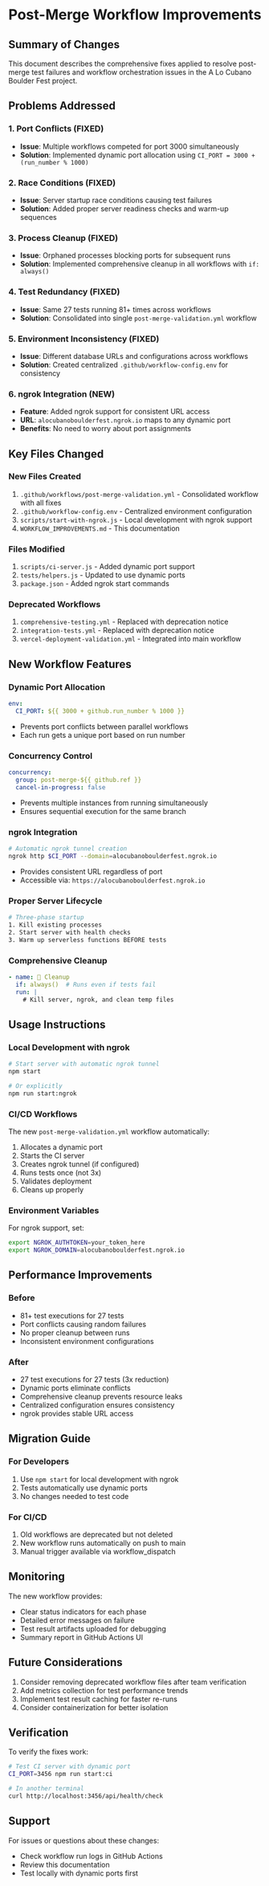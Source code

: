 # Post-Merge Workflow Improvements

## Summary of Changes

This document describes the comprehensive fixes applied to resolve post-merge test failures and workflow orchestration issues in the A Lo Cubano Boulder Fest project.

## Problems Addressed

### 1. Port Conflicts (FIXED)
- **Issue**: Multiple workflows competed for port 3000 simultaneously
- **Solution**: Implemented dynamic port allocation using `CI_PORT = 3000 + (run_number % 1000)`

### 2. Race Conditions (FIXED)
- **Issue**: Server startup race conditions causing test failures
- **Solution**: Added proper server readiness checks and warm-up sequences

### 3. Process Cleanup (FIXED)
- **Issue**: Orphaned processes blocking ports for subsequent runs
- **Solution**: Implemented comprehensive cleanup in all workflows with `if: always()`

### 4. Test Redundancy (FIXED)
- **Issue**: Same 27 tests running 81+ times across workflows
- **Solution**: Consolidated into single `post-merge-validation.yml` workflow

### 5. Environment Inconsistency (FIXED)
- **Issue**: Different database URLs and configurations across workflows
- **Solution**: Created centralized `.github/workflow-config.env` for consistency

### 6. ngrok Integration (NEW)
- **Feature**: Added ngrok support for consistent URL access
- **URL**: `alocubanoboulderfest.ngrok.io` maps to any dynamic port
- **Benefits**: No need to worry about port assignments

## Key Files Changed

### New Files Created
1. `.github/workflows/post-merge-validation.yml` - Consolidated workflow with all fixes
2. `.github/workflow-config.env` - Centralized environment configuration
3. `scripts/start-with-ngrok.js` - Local development with ngrok support
4. `WORKFLOW_IMPROVEMENTS.md` - This documentation

### Files Modified
1. `scripts/ci-server.js` - Added dynamic port support
2. `tests/helpers.js` - Updated to use dynamic ports
3. `package.json` - Added ngrok start commands

### Deprecated Workflows
1. `comprehensive-testing.yml` - Replaced with deprecation notice
2. `integration-tests.yml` - Replaced with deprecation notice
3. `vercel-deployment-validation.yml` - Integrated into main workflow

## New Workflow Features

### Dynamic Port Allocation
```yaml
env:
  CI_PORT: ${{ 3000 + github.run_number % 1000 }}
```
- Prevents port conflicts between parallel workflows
- Each run gets a unique port based on run number

### Concurrency Control
```yaml
concurrency:
  group: post-merge-${{ github.ref }}
  cancel-in-progress: false
```
- Prevents multiple instances from running simultaneously
- Ensures sequential execution for the same branch

### ngrok Integration
```bash
# Automatic ngrok tunnel creation
ngrok http $CI_PORT --domain=alocubanoboulderfest.ngrok.io
```
- Provides consistent URL regardless of port
- Accessible via: `https://alocubanoboulderfest.ngrok.io`

### Proper Server Lifecycle
```bash
# Three-phase startup
1. Kill existing processes
2. Start server with health checks
3. Warm up serverless functions BEFORE tests
```

### Comprehensive Cleanup
```yaml
- name: 🧹 Cleanup
  if: always()  # Runs even if tests fail
  run: |
    # Kill server, ngrok, and clean temp files
```

## Usage Instructions

### Local Development with ngrok
```bash
# Start server with automatic ngrok tunnel
npm start

# Or explicitly
npm run start:ngrok
```

### CI/CD Workflows
The new `post-merge-validation.yml` workflow automatically:
1. Allocates a dynamic port
2. Starts the CI server
3. Creates ngrok tunnel (if configured)
4. Runs tests once (not 3x)
5. Validates deployment
6. Cleans up properly

### Environment Variables
For ngrok support, set:
```bash
export NGROK_AUTHTOKEN=your_token_here
export NGROK_DOMAIN=alocubanoboulderfest.ngrok.io
```

## Performance Improvements

### Before
- 81+ test executions for 27 tests
- Port conflicts causing random failures
- No proper cleanup between runs
- Inconsistent environment configurations

### After
- 27 test executions for 27 tests (3x reduction)
- Dynamic ports eliminate conflicts
- Comprehensive cleanup prevents resource leaks
- Centralized configuration ensures consistency
- ngrok provides stable URL access

## Migration Guide

### For Developers
1. Use `npm start` for local development with ngrok
2. Tests automatically use dynamic ports
3. No changes needed to test code

### For CI/CD
1. Old workflows are deprecated but not deleted
2. New workflow runs automatically on push to main
3. Manual trigger available via workflow_dispatch

## Monitoring

The new workflow provides:
- Clear status indicators for each phase
- Detailed error messages on failure
- Test result artifacts uploaded for debugging
- Summary report in GitHub Actions UI

## Future Considerations

1. Consider removing deprecated workflow files after team verification
2. Add metrics collection for test performance trends
3. Implement test result caching for faster re-runs
4. Consider containerization for better isolation

## Verification

To verify the fixes work:
```bash
# Test CI server with dynamic port
CI_PORT=3456 npm run start:ci

# In another terminal
curl http://localhost:3456/api/health/check
```

## Support

For issues or questions about these changes:
- Check workflow run logs in GitHub Actions
- Review this documentation
- Test locally with dynamic ports first